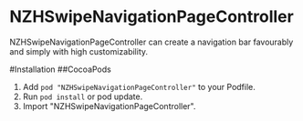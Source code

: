 # NZHSwipeNavigationPageController
NZHSwipeNavigationPageController can create a navigation bar favourably and simply with high customizability.

#Installation
##CocoaPods
1. Add `pod "NZHSwipeNavigationPageController"` to your Podfile.
2. Run `pod install` or pod update.
3. Import "NZHSwipeNavigationPageController".
